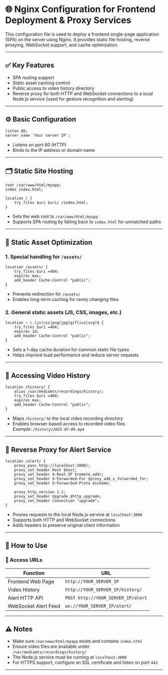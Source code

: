 # 🌐 Nginx Configuration for Frontend Deployment & Proxy Services

This configuration file is used to deploy a frontend single-page application (SPA) on the server using Nginx. It provides static file hosting, reverse proxying, WebSocket support, and cache optimization.

---

## ✅ Key Features

- SPA routing support  
- Static asset caching control  
- Public access to video history directory  
- Reverse proxy for both HTTP and WebSocket connections to a local Node.js service (used for gesture recognition and alerting)

---

## ⚙️ Basic Configuration

~~~nginx
listen 80;
server_name `Your server IP`;
~~~

- Listens on port 80 (HTTP)
- Binds to the IP address or domain name 

---

## 🗂️ Static Site Hosting

~~~nginx
root /var/www/html/myapp;
index index.html;

location / {
    try_files $uri $uri/ /index.html;
}
~~~

- Sets the web root to `/var/www/html/myapp`
- Supports SPA routing by falling back to `index.html` for unmatched paths

---

## 🚀 Static Asset Optimization

### 1. Special handling for `/assets/`

~~~nginx
location /assets/ {
    try_files $uri =404;
    expires max;
    add_header Cache-Control "public";
}
~~~

- Prevents redirection for `/assets/`
- Enables long-term caching for rarely changing files

### 2. General static assets (JS, CSS, images, etc.)

~~~nginx
location ~ \.(js|css|png|jpg|gif|ico|svg)$ {
    try_files $uri =404;
    expires 1d;
    add_header Cache-Control "public";
}
~~~

- Sets a 1-day cache duration for common static file types
- Helps improve load performance and reduce server requests

---

## 🎥 Accessing Video History

~~~nginx
location /history/ {
    alias /var/mediamtx/recordings/history/;
    try_files $uri =404;
    expires max;
    add_header Cache-Control "public";
}
~~~

- Maps `/history/` to the local video recording directory
- Enables browser-based access to recorded video files  
  _Example: `/history/2025-07-09.mp4`_

---

## 🔁 Reverse Proxy for Alert Service

~~~nginx
location /alert/ {
    proxy_pass http://localhost:3000/;
    proxy_set_header Host $host;
    proxy_set_header X-Real-IP $remote_addr;
    proxy_set_header X-Forwarded-For $proxy_add_x_forwarded_for;
    proxy_set_header X-Forwarded-Proto $scheme;

    proxy_http_version 1.1;
    proxy_set_header Upgrade $http_upgrade;
    proxy_set_header Connection "upgrade";
}
~~~

- Proxies requests to the local Node.js service at `localhost:3000`
- Supports both HTTP and WebSocket connections
- Adds headers to preserve original client information

---

## 📖 How to Use

### 🔗 Access URLs

| Function             | URL                                 |
|----------------------|--------------------------------------|
| Frontend Web Page    | `http://YOUR_SERVER_IP`                  |
| Video History        | `http://YOUR_SERVER_IP/history/`         |
| Alert HTTP API       | `POST http://YOUR_SERVER_IP/alert`       |
| WebSocket Alert Feed | `ws://YOUR_SERVER_IP/alert/`             |

---

## ⚠️ Notes

- Make sure `/var/www/html/myapp` exists and contains `index.html`
- Ensure video files are available under `/var/mediamtx/recordings/history/`
- The Node.js service must be running at `localhost:3000`
- For HTTPS support, configure an SSL certificate and listen on port `443`

---


